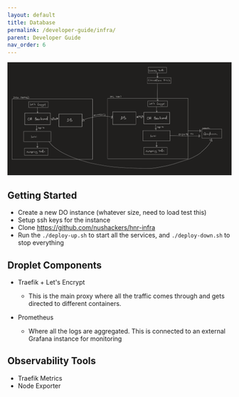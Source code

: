```yaml
---
layout: default
title: Database
permalink: /developer-guide/infra/
parent: Developer Guide
nav_order: 6
---
```


![](../../assets/infra_overview.png)

## Getting Started

* Create a new DO instance (whatever size, need to load test this)
* Setup ssh keys for the instance
* Clone https://github.com/nushackers/hnr-infra
* Run the `./deploy-up.sh` to start all the services, and `./deploy-down.sh` to stop everything

## Droplet Components

* Traefik + Let's Encrypt
    * This is the main proxy where all the traffic comes through and gets directed to different containers.

* Prometheus
    * Where all the logs are aggregated. This is connected to an external Grafana instance for monitoring

## Observability Tools

* Traefik Metrics
* Node Exporter

    